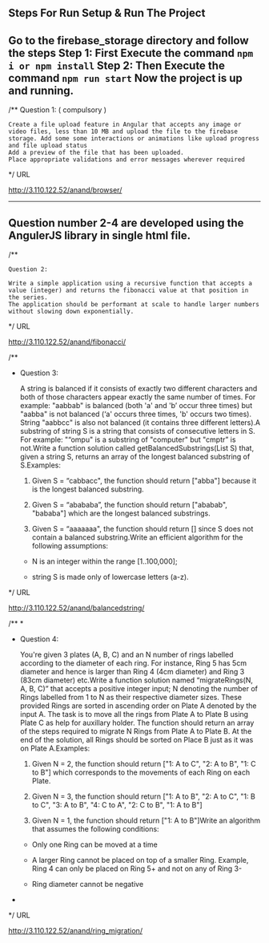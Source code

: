 Steps For Run Setup & Run The Project
-----------------------------------------
Go to the firebase_storage directory and follow the steps
Step 1: First Execute the command `npm i or npm install`
Step 2: Then Execute the command `npm run start`
Now the project is up and running.
---------------------------------------

/**
    Question 1: ( compulsory )

	Create a file upload feature in Angular that accepts any image or video files, less than 10 MB and upload the file to the firebase storage. Add some some interactions or animations like upload progress and file upload status
	Add a preview of the file that has been uploaded.
	Place appropriate validations and error messages wherever required
 */
 URL

http://3.110.122.52/anand/browser/


-----------------------------------------
Question number 2-4 are developed using the AngulerJS library in single html file.
---------------------------------------

/**

    Question 2: 

	Write a simple application using a recursive function that accepts a value (integer) and returns the fibonacci value at that position in the series.
	The application should be performant at scale to handle larger numbers without slowing down exponentially.
 */
 URL

http://3.110.122.52/anand/fibonacci/

/**
 * Question 3:

    A string is balanced if it consists of exactly two different characters and both of those
    characters appear exactly the same number of times. For example: "aabbab" is
    balanced (both 'a' and 'b’ occur three times) but "aabba" is not balanced (‘a' occurs three
    times, 'b' occurs two times). String "aabbcc" is also not balanced (it contains three
    different letters).A substring of string S is a string that consists of consecutive letters in
    S. For example: "“ompu" is a substring of "computer" but "cmptr” is not.Write a function
    solution called getBalancedSubstrings(List<String> S) that, given a string S, returns an
    array of the longest balanced substring of S.Examples:

    1. Given S = “cabbacc", the function should return ["abba"] because it is the longest
    balanced substring.

    2. Given S = “abababa”, the function should return ["ababab", "bababa"] which are the
    longest balanced substrings.

    3. Given S = “aaaaaaa", the function should return [] since S does not contain a
    balanced substring.Write an efficient algorithm for the following assumptions:

    - N is an integer within the range [1..100,000];

    - string S is made only of lowercase letters (a-z).

 */
 URL

http://3.110.122.52/anand/balancedstring/

/**
 * 
 * Question 4:

    You're given 3 plates (A, B, C) and an N number of rings labelled according to the
    diameter of each ring. For instance, Ring 5 has 5cm diameter and hence is larger than
    Ring 4 (4cm diameter) and Ring 3 (83cm diameter) etc.Write a function solution named
    “migrateRings(N, A, B, C)” that accepts a positive integer input; N denoting the number
    of Rings labelled from 1 to N as their respective diameter sizes. These provided Rings
    are sorted in ascending order on Plate A denoted by the input A. The task is to move all
    the rings from Plate A to Plate B using Plate C as help for auxillary holder. The function
    should return an array of the steps required to migrate N Rings from Plate A to Plate B.
    At the end of the solution, all Rings should be sorted on Place B just as it was on Plate
    A.Examples:

    1. Given N = 2, the function should return ["1: A to C", "2: A to B", "1: C to B"] which
    corresponds to the movements of each Ring on each Plate.

    2. Given N = 3, the function should return ["1: A to B", "2: A to C", "1: B to C", "3: A to B",
    "4: C to A", "2: C to B", "1: A to B"]

    3. Given N = 1, the function should return ["1: A to B"]Write an algorithm that assumes
    the following conditions:

    - Only one Ring can be moved at a time

    - A larger Ring cannot be placed on top of a smaller Ring. Example, Ring 4 can only be
    placed on Ring 5+ and not on any of Ring 3-

    - Ring diameter cannot be negative
 * 
 */
URL

http://3.110.122.52/anand/ring_migration/
